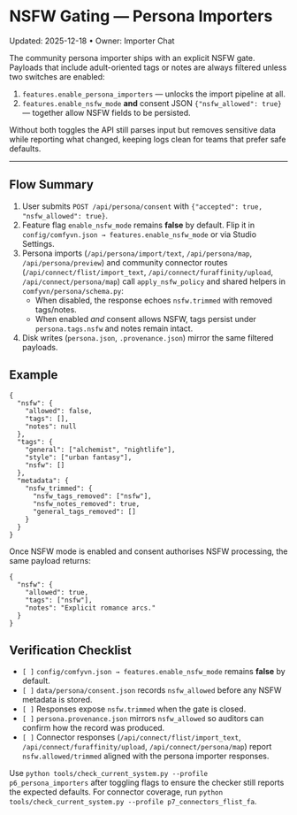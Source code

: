 # NSFW Gating — Persona Importers

Updated: 2025-12-18 • Owner: Importer Chat

The community persona importer ships with an explicit NSFW gate. Payloads that include
adult-oriented tags or notes are always filtered unless two switches are enabled:

1. `features.enable_persona_importers` — unlocks the import pipeline at all.
2. `features.enable_nsfw_mode` **and** consent JSON `{"nsfw_allowed": true}` —
   together allow NSFW fields to be persisted.

Without both toggles the API still parses input but removes sensitive data while
reporting what changed, keeping logs clean for teams that prefer safe defaults.

---

## Flow Summary

1. User submits `POST /api/persona/consent` with `{"accepted": true, "nsfw_allowed": true}`.
2. Feature flag `enable_nsfw_mode` remains **false** by default. Flip it in
   `config/comfyvn.json → features.enable_nsfw_mode` or via Studio Settings.
3. Persona imports (`/api/persona/import/text`, `/api/persona/map`, `/api/persona/preview`)
   and community connector routes (`/api/connect/flist/import_text`,
   `/api/connect/furaffinity/upload`, `/api/connect/persona/map`) call `apply_nsfw_policy`
   and shared helpers in `comfyvn/persona/schema.py`:
   - When disabled, the response echoes `nsfw.trimmed` with removed tags/notes.
   - When enabled *and* consent allows NSFW, tags persist under `persona.tags.nsfw`
     and notes remain intact.
4. Disk writes (`persona.json`, `.provenance.json`) mirror the same filtered payloads.

## Example

```jsonc
{
  "nsfw": {
    "allowed": false,
    "tags": [],
    "notes": null
  },
  "tags": {
    "general": ["alchemist", "nightlife"],
    "style": ["urban fantasy"],
    "nsfw": []
  },
  "metadata": {
    "nsfw_trimmed": {
      "nsfw_tags_removed": ["nsfw"],
      "nsfw_notes_removed": true,
      "general_tags_removed": []
    }
  }
}
```

Once NSFW mode is enabled and consent authorises NSFW processing, the same payload
returns:

```jsonc
{
  "nsfw": {
    "allowed": true,
    "tags": ["nsfw"],
    "notes": "Explicit romance arcs."
  }
}
```

## Verification Checklist

- `[ ]` `config/comfyvn.json → features.enable_nsfw_mode` remains **false** by default.
- `[ ]` `data/persona/consent.json` records `nsfw_allowed` before any NSFW metadata is
        stored.
- `[ ]` Responses expose `nsfw.trimmed` when the gate is closed.
- `[ ]` `persona.provenance.json` mirrors `nsfw_allowed` so auditors can confirm how the
        record was produced.
- `[ ]` Connector responses (`/api/connect/flist/import_text`, `/api/connect/furaffinity/upload`,
        `/api/connect/persona/map`) report `nsfw.allowed/trimmed` aligned with the persona
        importer responses.

Use `python tools/check_current_system.py --profile p6_persona_importers` after toggling
flags to ensure the checker still reports the expected defaults. For connector coverage,
run `python tools/check_current_system.py --profile p7_connectors_flist_fa`.
